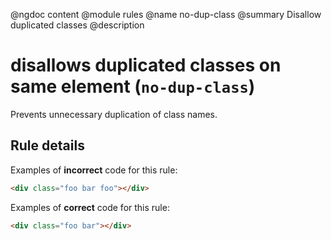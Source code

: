 @ngdoc content
@module rules
@name no-dup-class
@summary Disallow duplicated classes
@description

# disallows duplicated classes on same element (`no-dup-class`)

Prevents unnecessary duplication of class names.

## Rule details

Examples of **incorrect** code for this rule:

```html
<div class="foo bar foo"></div>
```

Examples of **correct** code for this rule:

```html
<div class="foo bar"></div>
```
